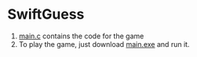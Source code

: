 # SwiftGuess

1. [main.c](main.c) contains the code for the game
2. To play the game, just download [main.exe](main.exe) and run it.
